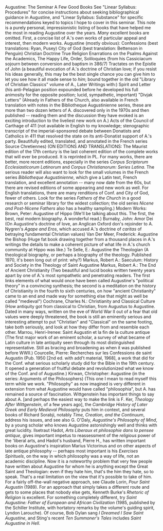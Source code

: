 Augustine: The Seminar A Few Good Books See "Linear Syllabus: Procedures" for
concise instructions about seeking bibliographical guidance in Augustine, and
"Linear Syllabus: Substance" for specific recommendations keyed to topics I
hope to cover in this seminar. This note is a purely personal, impressionistic
listing of books that have helped me the most in reading Augustine over the
years. *Many* excellent books are omitted. First, a concise list of A.'s own
works of particular appeal and interest, then modern works. Augustine (mostly
obvious): Confessions (best translations: Ryan, Pusey) City of God (best
translation: Bettenson in Penguin) Christian Doctrine True Religion
Enarrations on the Psalms Against the Academics, The Happy Life, Order,
Soliloquies (from his Cassiciacum sojourn between conversion and baptism in
386/7) Tractates on the Epistle of John (a beautiful evocation of A.'s
doctrine of Christian love; if you resist his ideas generally, this may be the
best single chance you can give him to let you see how it all made sense to
*him*; bound together in the old "Library of Christian Classics" volume of A.,
Later Writings with:) Spirit and Letter (his anti-Pelagian position expounded
before he developed his full animosity for the opposite position; lucid,
sympathetic, important) "Divjak Letters" (Already in Fathers of the Church,
also available in French translation with notes in the Bibliotheque
Augustinienne series, these are more than two dozen letters of A. discovered
only in the 1970s and then published -- reading them and the discussion they
have evoked is an exciting introduction to the liveliest new work on A.) Acts
of the Council of Carthage of 411 (not available in English to my knowledge;
stenographic transcript of the imperial-sponsored debate between Donatists and
Catholics in 411 that resolved the state on its anti-Donatist support of A.'s
party. Beautifully edited, translated, and annotated in the French series
Source Chretiennes) (ON EDITIONS AND TRANSLATIONS: The Maurist edition of the
17th century is the last coherent edition of the complete works that will ever
be produced. It is reprinted in PL. For many works, there are better, more
recent editions, especially in the series *Corpus Scriptorum Ecclesiasticorum
Latinorum* and *Corpus Christianorum: Series Latina*. The serious reader will
also want to look for the small volumes in the French series *Bibliotheque
Augustinienne*, which give a Latin text, French translation, and excellent
annotation -- many now date from the 60s, but there are revised editions of
some appearing and new work as well. For English translations, there are many
renditions of Conf. and City of God, fewer of others. Look for the series
*Fathers of the Church* in a good research or seminar library for the widest
collection; the old series *Nicene and Post-Nicene Fathers* also has a healthy
sampling.) Modern Works: Brown, Peter: Augustine of Hippo (We'll be talking
about this. The first, the best, real modern biography. A wonderful read.)
Burnaby, John: Amor Dei (On Augustine's doctrine of love, an Anglican Oxford
don's rejoinder to A. Nygren's *Agape and Eros*, which accused A.'s doctrine
of *caritas* of betraying fundamental Christian values) Van Der Meer,
Frederick: Augustine the Bishop (Huge fat book drawing together from a
thousand places in A.'s writings the details to make a coherent picture of
what life in A.'s church community at Hippo was like.) Te Selle, E.: Augustine
the Theologian (A theological biography, or perhaps a biography of the
theology. Published 1970, it's been long out of print: why?) Markus, Robert
A.: Saeculum: History and Society in the Theology of Saint Augustine Markus,
Robert A.: The End of Ancient Christianity (Two beautiful and lucid books
written twenty years apart by one of A.'s most sympathetic and penetrating
readers. The first links elements of what would once have been called
Augustine's "political theory" in a convincing synthesis; the second is a
meditation on the history of Christianity in the fourth to sixth centuries, on
how "ancient Christianity" came to an end and made way for something else that
might as well be called "medieval") Cochrane, Charles N.: Christianity and
Classical Culture (How antiquity got from classical to Christian, from
Augustus to Augustine. Dated in many ways, written on the eve of World War II
out of a fear that old values were deeply threatened, the book is still an
eminently serious and interesting attempt to put "Christian" and "Classical"
on the same footing, take both seriously, and look at how they differ from and
resemble each other. Marrou, Henri-Irenee: Saint Augustin et la fin de la
culture antique (The first major work of an eminent scholar, a survey of what
became of Latin culture in late antiquity seen through its most distinguished
representative. Still as bracing and broadening as when it was published
before WWII.) Courcelle, Pierre: Recherches sur les Confessions de saint
Augustin (Pub. 1950 [2nd ed. with add't material, 1968], a work that did for
the Conf. what serious scholarly study did for the Bible in the 19th century.
It opened a generation of fruitful debate and revolutionized what we know of
the Conf. and of Augustine.) Kirwan, Christopher: Augustine (in the series:
Arguments of the Philosophers) (This one I mean to read myself this term while
we work. "Philosophy" as now imagined is very different in extension from what
Augustine would have called "philosophia", but A. has remained a source of
fascination. Wittgenstein has important things to say about A. [and perhaps
the easiest way to make the link is F. Ker, *Theology After Wittgenstein*, of
a few years ago], the *Cambridge History of Later Greek and Early Medieval
Philosophy* puts him in context, and several books of Richard Sorabji, notably
*Time, Creation, and the Continuum*, address his issues, and see also G.
O'Daly, *Augustine's Philosophy of Mind*, by a young scholar who knows
Augustine astonishingly well and thinks with great lucidity. Ilsetraut Hadot,
*Arts Liberaux et philosophie dans la pensee antique*, gives important impetus
to reassessment of the *religious* power of the 'liberal arts, and Hadot's
husband, Pierre H., has written important books on Augustine's inspiration
Marius Victorinus and on other aspects of late antique philosophy -- perhaps
most important is his *Exercises Spirituels*, on the way in which philosophy
was a way of life, not an academic discipline. Now it is a noteworthy problem
that very few people have written about Augustine for whom he is anything
except the Great Saint and Theologian: even if they hate him, that's the him
they hate, so to speak. That's a real limitation on the view that it's
possible to take of him. For a fairly off-the-wall negative approach, see
Claude Lorin, *Pour Saint Augustin* (1989). For an approach that simply takes
a different route and gets to some places that nobody else gets, Kenneth
Burke's *Rhetoric of Religion* is excellent. For something completely
different, try *Saint Augustine: Father of European and African Civilization*
(1985, published by the Schiller Institute, with hortatory remarks by the
volume's guiding spirit, Lyndon Larouche). Of course, Bob Dylan sang *I
Dreamed I Saw Saint Augustine*, and Sting's recent *Ten Summoner's Tales*
includes *Saint Augustine in Hell*.


